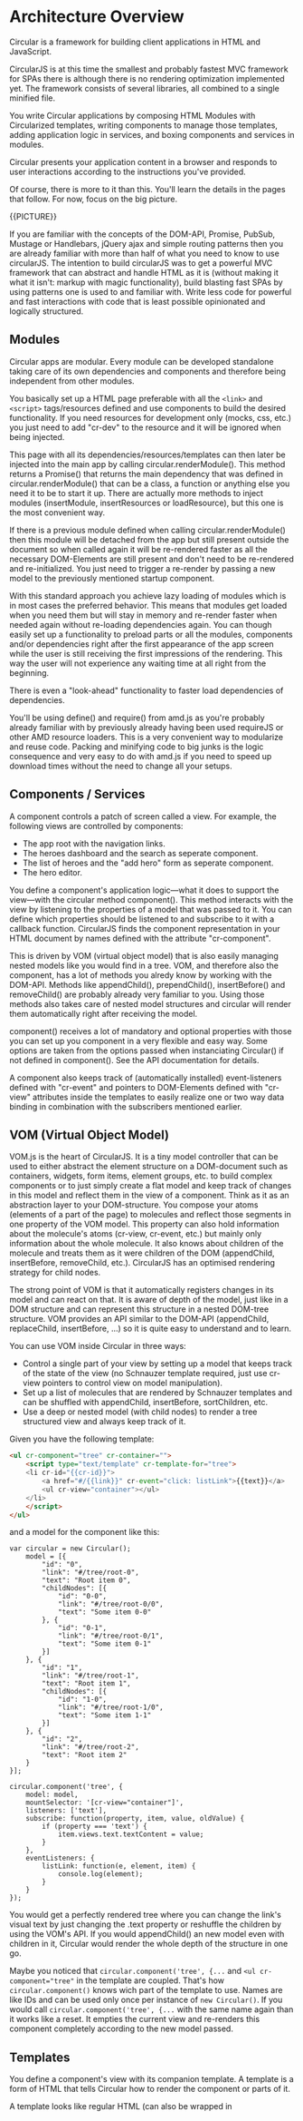 # Architecture Overview

Circular is a framework for building client applications in HTML and JavaScript.

CircularJS is at this time the smallest and probably fastest MVC framework for SPAs there is although there is no rendering optimization implemented yet. The framework consists of several libraries, all combined to a single minified file.

You write Circular applications by composing HTML Modules with Circularized templates, writing components to manage those templates, adding application logic in services, and boxing components and services in modules.

Circular presents your application content in a browser and responds to user interactions according to the instructions you've provided.

Of course, there is more to it than this. You'll learn the details in the pages that follow. For now, focus on the big picture.

{{PICTURE}}

If you are familiar with the concepts of the DOM-API, Promise, PubSub, Mustage or Handlebars, jQuery ajax and simple routing patterns then you are already familiar with more than half of what you need to know to use circularJS.
The intention to build circularJS was to get a powerful MVC framework that can abstract and handle HTML as it is (without making it what it isn't: markup with magic functionality), build blasting fast SPAs by using patterns one is used to and familiar with. Write less code for powerful and fast interactions with code that is least possible opinionated and logically structured.

## Modules

Circular apps are modular. Every module can be developed standalone taking care of its own dependencies and components and therefore being independent from other modules.

You basically set up a HTML page preferable with all the `<link>` and `<script>` tags/resources defined and use components to build the desired functionality. If you need resources for development only (mocks, css, etc.) you just need to add "cr-dev" to the resource and it will be ignored when being injected.

This page with all its dependencies/resources/templates can then later be injected into the main app by calling circular.renderModule(). This method returns a Promise() that returns the main dependency that was defined in circular.renderModule() that can be a class, a function or anything else you need it to be to start it up. There are actually more methods to inject modules (insertModule, insertResources or loadResource), but this one is the most convenient way.

If there is a previous module defined when calling circular.renderModule() then this module will be detached from the app but still present outside the document so when called again it will be re-rendered faster as all the necessary DOM-Elements are still present and don't need to be re-rendered and re-initialized. You just need to trigger a re-render by passing a new model to the previously mentioned startup component.

With this standard approach you achieve lazy loading of modules which is in most cases the preferred behavior. This means that modules get loaded when you need them but will stay in memory and re-render faster when needed again without re-loading dependencies again.
You can though easily set up a functionality to preload parts or all the modules, components and/or dependencies right after the first appearance of the app screen while the user is still receiving the first impressions of the rendering. This way the user will not experience any waiting time at all right from the beginning.

There is even a "look-ahead" functionality to faster load dependencies of dependencies.

You'll be using define() and require() from amd.js as you're probably already familiar with by previously already having been used requireJS or other AMD resource loaders. This is a very convenient way to modularize and reuse code. Packing and minifying code to big junks is the logic consequence and very easy to do with amd.js if you need to speed up download times without the need to change all your setups.

## Components / Services

A component controls a patch of screen called a view.
For example, the following views are controlled by components:

 - The app root with the navigation links.
 - The heroes dashboard and the search as seperate component.
 - The list of heroes and the "add hero" form as seperate component.
 - The hero editor.

You define a component's application logic—what it does to support the view—with the circular method component(). This method interacts with the view by listening to the properties of a model that was passed to it. You can define which properties should be listened to and subscribe to it with a callback function.
CircularJS finds the component representation in your HTML document by names defined with the attribute "cr-component".

This is driven by VOM (virtual object model) that is also easily managing nested models like you would find in a tree. VOM, and therefore also the component, has a lot of methods you alredy know by working with the DOM-API. Methods like appendChild(), prependChild(), insertBefore() and removeChild() are probably already very familiar to you. Using those methods also takes care of nested model structures and circular will render them automatically right after receiving the model.

component() receives a lot of mandatory and optional properties with those you can set up you component in a very flexible and easy way. Some options are taken from the options passed when instanciating Circular() if not defined in component().
See the API documentation for details.

A component also keeps track of (automatically installed) event-listeners defined with "cr-event" and pointers to DOM-Elements defined with "cr-view" attributes inside the templates to easily realize one or two way data binding in combination with the subscribers mentioned earlier.

## VOM (Virtual Object Model)

VOM.js is the heart of CircularJS. It is a tiny model controller that can be used to either abstract the element structure on a DOM-document such as containers, widgets, form items, element groups, etc. to build complex components or to just simply create a flat model and keep track of changes in this model and reflect them in the view of a component.
Think as it as an abstraction layer to your DOM-structure. You compose your atoms (elements of a part of the page) to molecules and reflect those segments in one property of the VOM model. This property can also hold information about the molecule's atoms (cr-view, cr-event, etc.) but mainly only information about the whole molecule. It also knows about children of the molecule and treats them as it were children of the DOM (appendChild, insertBefore, removeChild, etc.). CircularJS has an optimised rendering strategy for child nodes.

The strong point of VOM is that it automatically registers changes in its model and can react on that. It is aware of depth of the model, just like in a DOM structure and can represent this structure in a nested DOM-tree structure.
VOM provides an API similar to the DOM-API (appendChild, replaceChild, insertBefore, ...) so it is quite easy to understand and to learn.

You can use VOM inside Circular in three ways:

 - Control a single part of your view by setting up a model that keeps track of the state of the view (no Schnauzer template required, just use cr-view pointers to control view on model manipulation).
 - Set up a list of molecules that are rendered by Schnauzer templates and can be shuffled with appendChild, insertBefore, sortChildren, etc.
 - Use a deep or nested model (with child nodes) to render a tree structured view and always keep track of it.

Given you have the following template:

```HTML
<ul cr-component="tree" cr-container="">
    <script type="text/template" cr-template-for="tree">
    <li cr-id="{{cr-id}}">
        <a href="#/{{link}}" cr-event="click: listLink">{{text}}</a>
        <ul cr-view="container"></ul>
    </li>
    </script>
</ul>
```
and a model for the component like this:

```JS
var circular = new Circular();
    model = [{
        "id": "0",
        "link": "#/tree/root-0",
        "text": "Root item 0",
        "childNodes": [{
            "id": "0-0",
            "link": "#/tree/root-0/0",
            "text": "Some item 0-0"
        }, {
            "id": "0-1",
            "link": "#/tree/root-0/1",
            "text": "Some item 0-1"
        }]
    }, {
        "id": "1",
        "link": "#/tree/root-1",
        "text": "Root item 1",
        "childNodes": [{
            "id": "1-0",
            "link": "#/tree/root-1/0",
            "text": "Some item 1-1"
        }]
    }, {
        "id": "2",
        "link": "#/tree/root-2",
        "text": "Root item 2"
    }
}];

circular.component('tree', {
    model: model,
    mountSelector: '[cr-view="container"]',
    listeners: ['text'],
    subscribe: function(property, item, value, oldValue) {
        if (property === 'text') {
            item.views.text.textContent = value;
        }
    },
    eventListeners: {
        listLink: function(e, element, item) {
            console.log(element);
        }
    }
});
```
You would get a perfectly rendered tree where you can change the link's visual text by just changing the .text property or reshuffle the children by using the VOM's API. If you would appendChild() an new model even with children in it, Circular would render the whole depth of the structure in one go.

Maybe you noticed that `circular.component('tree', {...` and `<ul cr-component="tree"` in the template are coupled. That's how `circular.component()` knows wich part of the template to use. Names are like IDs and can be used only once per instance of `new Circular()`. If you would call `circular.component('tree', {...` with the same name again than it works like a reset. It empties the current view and re-renders this component completely according to the new model passed.

## Templates

You define a component's view with its companion template. A template is a form of HTML that tells Circular how to render the component or parts of it.

A template looks like regular HTML (can also be wrapped in <script> tags) except for a few differences. Some attributes in tags are circular related, they always begin with a "cr-" if not other defined in the options, and some schnauzer.js related parts (only inside <script> tags) have curly brackets like {{heroes}}. Schnauzer.js is a fast and tiny template rendering engine using templates similar to Mustage or Handlebars.
The "cr-" attributes (cr-component, cr-template, cr-event, cr-view, ...) have direct influence to the component model and it's internal setup whereas Schnauzer templates are only used to render views.

```HTML
<h2>Hero List</h2>

<p><i>Pick a hero from the list</i></p>
<ul class="heroes" cr-component="heroes-list" cr-container>
    <script type="text/template" cr-template-for="heroes-list">
    <li cr-id={{cr-id}}>
        <a href="#/detail/{{id}}">
            <span class="badge">{{id}}</span> {{name}}
        </a>
        <button class="delete" title="delete hero" cr-event="click: deleteHero">x</button>
    </li>
    </script>
</ul>

<div cr-view="app-details"></div>
```
Although this template uses typical HTML elements like `<h2>` and `<p>`, it also has some differences. Code like cr-component, cr-id, cr-event, uses Circular's template syntax and {{cr-id}}, {{name}} uses Schnauzer's syntax.

In the last line of the template, the `<div cr-view="app-details">` tag is a regular element that represents a view element in the model of a component. This reference can be used to easily tell circular.renderModule() where to render the details-view module.


## Data binding
Without a framework, you would be responsible for pushing data values into the HTML controls and turning user responses into actions and value updates. Writing such push/pull logic by hand is tedious, error-prone, and a nightmare to read as any experienced jQuery programmer can attest.

Circular supports data binding, a mechanism for coordinating parts of a template with parts of a component. Add binding markup to the template HTML to tell Circular how to connect to the component and use subscribers in the components to connect to the view.

Use "cr-event" to listen to onchange, onsubmit, onkeyup, onclick etc. that will be automatically be picked up by the component. Use "cr-view" to change the DOM-Element pointed to or update the model to re-render the view.

```HTML
<h2><span cr-view="name">{{name}}</span> Details</h2>
...
<label>name:
    <input cr-event="keyup: updateName" placeholder="name" value="{{name}}" />
</label>
```
On keyup on the input field the component's listener callback "updateName" gets called where you then can update the `<span cr-view="name">` view by setting the model's views.name.textContent.
The initial rendering through {{name}} happens when passing the model to the component.

Data binding, 1-way or 2-way, can be realized in many ways. It needs some manual work but therefore you have more control over what happens in your component.
Data binding plays an important role in communication between a template and its component.

## Services
Service is a broad category encompassing any value, function, or feature that your application needs.

Almost anything can be a service. A service is typically a class with a narrow, well-defined purpose. It should do something specific and do it well. 

Examples include:

- logging service
- data service
- message bus
- tax calculator
- application configuration

There is nothing specifically Circular about services. Circular has no definition of a service. There is no service base class, and no place to register a service. You might name your services' files though so you can recognize them right away (heroes.srv.js).

Yet services are fundamental to any Circular application. Components are big consumers of services. Services are everywhere.

Component classes should be lean. They don't fetch data from the server, validate user input, or log directly to the console. They delegate such tasks to services.

A component's job is to enable the user experience and nothing more. It mediates between the view (rendered by the template) and the application logic (which often includes some notion of a model). A good component presents properties and methods for data binding. It delegates everything nontrivial to services.

Circular doesn't enforce these principles. It won't complain if you write a "kitchen sink" component with 3000 lines.

Services can be made available to components through dependency injection.

## Dependency injection

Dependency injection is a way to supply a class, function or anything else with the fully-formed dependencies it requires. Most dependencies are services. Circular uses dependency injection to provide new components with the services they need.

Dependency injection is as simple as using require() or define() where you define all the dependencies you need for your component.

```js
define('app', ['circular', 'app.srv'],
function(Circular, appService) {
    // build component with Circular and appService
});
```
Of Course those dependencies can rely on any other dependencies again that can be defined the same way.

If you need to inject pre-defined instances of a class (used as decorators) just define that in your code and define this module with define();

```JS
define('my-dependency', ['someClass'], function(MyClass) {
    var myInstance = new MyClass({
        name: 'John',
        value: 'good'
    });

    return myInstance;
});
```

## Wrap up
You've learned the basics about the seven main building blocks of a Circular application:

 - Modules
 - Components
 - VOM (Virtual Object Model)
 - Templates
 - Data binding
 - Services
 - Dependency injection

That's a foundation for everything else in an Circular application, and it's more than enough to get going. But it doesn't include everything you need to know. The rest is covered in the API documentation (or soon will be).
